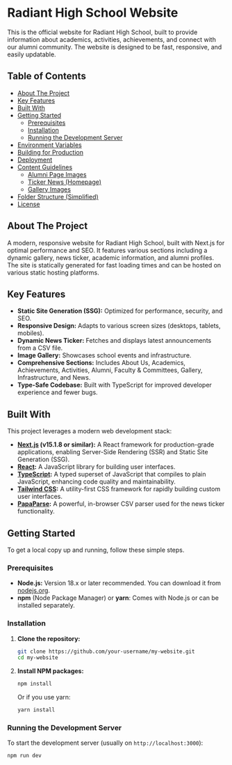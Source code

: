 # Radiant High School Website

This is the official website for Radiant High School, built to provide information about academics, activities, achievements, and connect with our alumni community. The website is designed to be fast, responsive, and easily updatable.

## Table of Contents

*   [About The Project](#about-the-project)
*   [Key Features](#key-features)
*   [Built With](#built-with)
*   [Getting Started](#getting-started)
    *   [Prerequisites](#prerequisites)
    *   [Installation](#installation)
    *   [Running the Development Server](#running-the-development-server)
*   [Environment Variables](#environment-variables)
*   [Building for Production](#building-for-production)
*   [Deployment](#deployment)
*   [Content Guidelines](#content-guidelines)
    *   [Alumni Page Images](#alumni-page-images)
    *   [Ticker News (Homepage)](#ticker-news-homepage)
    *   [Gallery Images](#gallery-images)
*   [Folder Structure (Simplified)](#folder-structure-simplified)
*   [License](#license)

## About The Project

A modern, responsive website for Radiant High School, built with Next.js for optimal performance and SEO. It features various sections including a dynamic gallery, news ticker, academic information, and alumni profiles. The site is statically generated for fast loading times and can be hosted on various static hosting platforms.

<!-- Add a link to your live demo if available -->
<!-- **Live Demo:** [your-website-url.com](https://your-website-url.com) -->

## Key Features

*   **Static Site Generation (SSG):** Optimized for performance, security, and SEO.
*   **Responsive Design:** Adapts to various screen sizes (desktops, tablets, mobiles).
*   **Dynamic News Ticker:** Fetches and displays latest announcements from a CSV file.
*   **Image Gallery:** Showcases school events and infrastructure.
*   **Comprehensive Sections:** Includes About Us, Academics, Achievements, Activities, Alumni, Faculty & Committees, Gallery, Infrastructure, and News.
*   **Type-Safe Codebase:** Built with TypeScript for improved developer experience and fewer bugs.

## Built With

This project leverages a modern web development stack:

*   **[Next.js](https://nextjs.org/) (v15.1.8 or similar):** A React framework for production-grade applications, enabling Server-Side Rendering (SSR) and Static Site Generation (SSG).
*   **[React](https://reactjs.org/):** A JavaScript library for building user interfaces.
*   **[TypeScript](https://www.typescriptlang.org/):** A typed superset of JavaScript that compiles to plain JavaScript, enhancing code quality and maintainability.
*   **[Tailwind CSS](https://tailwindcss.com/):** A utility-first CSS framework for rapidly building custom user interfaces.
*   **[PapaParse](https://www.papaparse.com/):** A powerful, in-browser CSV parser used for the news ticker functionality.

## Getting Started

To get a local copy up and running, follow these simple steps.

### Prerequisites

*   **Node.js:** Version 18.x or later recommended. You can download it from [nodejs.org](https://nodejs.org/).
*   **npm** (Node Package Manager) or **yarn**: Comes with Node.js or can be installed separately.

### Installation

1.  **Clone the repository:**
    ```bash
    git clone https://github.com/your-username/my-website.git
    cd my-website
    ```
2.  **Install NPM packages:**
    ```bash
    npm install
    ```
    Or if you use yarn:
    ```bash
    yarn install
    ```

### Running the Development Server

To start the development server (usually on `http://localhost:3000`):

```bash
npm run dev